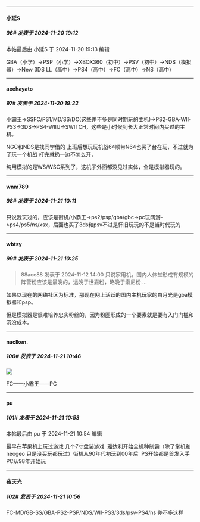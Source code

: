 ﻿
*****

####  小延S  
##### 96#       发表于 2024-11-20 19:12

 本帖最后由 小延S 于 2024-11-20 19:13 编辑 

GBA（小学）→PSP（小学）→XBOX360（初中）→PSV（初中）→NDS（模拟器）→New 3DS LL（高中）→PS4（高中）→FC（高中）→NS（高中）


*****

####  acehayato  
##### 97#       发表于 2024-11-20 19:22

小霸王→SSFC/PS1/MD/SS/DC(这些差不多是同时期玩的主机)→PS2-GBA-WII-PS3→3DS→PS4-WIIU→SWITCH，这些是小时候到长大正常时间内买过的主机。

NGC和NDS是找同学借的 上班后想玩玩机战64顺带N64也买了台在玩，不过就为了玩一个机战 打完就扔一边不怎么开，

纯用模拟的是WS/WSC系列了，这机子外面都没见过实体，全是模拟器玩的。


*****

####  wnm789  
##### 98#       发表于 2024-11-21 10:11

只说我玩过的，应该是街机/小霸王-&gt;ps2/psp/gba/gbc-&gt;pc玩网游-&gt;ps4/ps5/ns/xsx，后面也买了3ds和psv不过是怀旧玩玩的不是当时代玩的


*****

####  wbtsy  
##### 99#       发表于 2024-11-21 10:25

<blockquote>88ace88 发表于 2024-11-12 14:00
只说家用机，国内人体堂形成有规模的阵营粉应该是最晚的，远晚于世嘉粉，略晚于索尼粉 ...</blockquote>
如果以现在的网络社区为标准，那现在网上活跃的国内主机玩家的白月光是gba模拟器和psp。

但是模拟器是很难培养忠实粉丝的，因为粉圈形成的一个要素就是要有入门门槛和沉没成本。


*****

####  naclken.  
##### 100#       发表于 2024-11-21 10:46

<img src="https://static.saraba1st.com/image/smiley/face2017/067.png" referrerpolicy="no-referrer">

FC——小霸王——PC


*****

####  pu  
##### 101#       发表于 2024-11-21 10:53

 本帖最后由 pu 于 2024-11-21 10:54 编辑 

最早在苹果机上玩过游戏 几个7寸盘装游戏  雅达利开始全机种制霸（除了掌机和neogeo 只是没买玩都玩过）街机从90年代初玩到00年后  PS开始都是首发入手 PC从98年开始玩

*****

####  夜天光  
##### 102#       发表于 2024-11-21 10:56

FC-MD/GB-SS/GBA-PS2-PSP/NDS/WII-PS3/3ds/psv-PS4/ns
差不多这样

